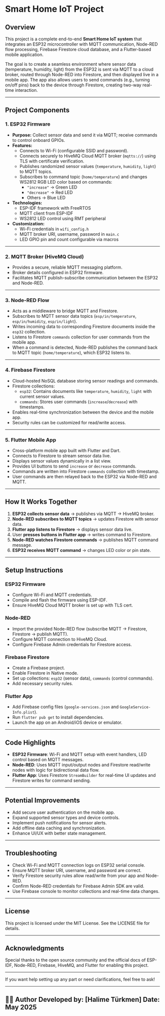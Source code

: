 # Smart Home IoT Project

## Overview

This project is a complete end-to-end **Smart Home IoT system** that integrates an ESP32 microcontroller with MQTT communication, Node-RED flow processing, Firebase Firestore cloud database, and a Flutter-based mobile application.

The goal is to create a seamless environment where sensor data (temperature, humidity, light) from the ESP32 is sent via MQTT to a cloud broker, routed through Node-RED into Firestore, and then displayed live in a mobile app. The app also allows users to send commands (e.g., turning on/off pins) back to the device through Firestore, creating two-way real-time interaction.

---

## Project Components

### 1. ESP32 Firmware

- **Purpose:** Collect sensor data and send it via MQTT; receive commands to control onboard GPIOs.
- **Features:**
  - Connects to Wi-Fi (configurable SSID and password).
  - Connects securely to HiveMQ Cloud MQTT broker (`mqtts://`) using TLS with certificate verification.
  - Publishes randomized sensor values (`temperature`, `humidity`, `light`) to MQTT topics.
  - Subscribes to command topic (`home/temperature`) and changes WS2812 RGB LED color based on commands:
    - `"increase"` → Green LED
    - `"decrease"` → Red LED
    - Others → Blue LED
- **Technologies:**
  - ESP-IDF framework with FreeRTOS
  - MQTT client from ESP-IDF
  - WS2812 LED control using RMT peripheral
- **Customization:**
  - Wi-Fi credentials in `wifi_config.h`
  - MQTT broker URI, username, password in `main.c`
  - LED GPIO pin and count configurable via macros

---

### 2. MQTT Broker (HiveMQ Cloud)

- Provides a secure, reliable MQTT messaging platform.
- Broker details configured in ESP32 firmware.
- Facilitates MQTT publish-subscribe communication between the ESP32 and Node-RED.

---

### 3. Node-RED Flow

- Acts as a middleware to bridge MQTT and Firestore.
- Subscribes to MQTT sensor data topics (`esp/in/temperature`, `esp/in/humidity`, `esp/in/light`).
- Writes incoming data to corresponding Firestore documents inside the `esp32` collection.
- Listens to Firestore `commands` collection for user commands from the mobile app.
- When a command is detected, Node-RED publishes the command back to MQTT topic (`home/temperature`), which ESP32 listens to.

---

### 4. Firebase Firestore

- Cloud-hosted NoSQL database storing sensor readings and commands.
- Firestore collections:
  - `esp32`: Contains documents like `temperature`, `humidity`, `light` with current sensor values.
  - `commands`: Stores user commands (`increase`/`decrease`) with timestamps.
- Enables real-time synchronization between the device and the mobile app.
- Security rules can be customized for read/write access.

---

### 5. Flutter Mobile App

- Cross-platform mobile app built with Flutter and Dart.
- Connects to Firestore to stream sensor data live.
- Displays sensor values dynamically in a list view.
- Provides UI buttons to send `increase` or `decrease` commands.
- Commands are written into Firestore `commands` collection with timestamp.
- User commands are then relayed back to the ESP32 via Node-RED and MQTT.

---

## How It Works Together

1. **ESP32 collects sensor data** → publishes via MQTT → HiveMQ broker.
2. **Node-RED subscribes to MQTT topics** → updates Firestore with sensor data.
3. **Flutter app listens to Firestore** → displays sensor data live.
4. User **presses buttons in Flutter app** → writes command to Firestore.
5. **Node-RED watches Firestore commands** → publishes MQTT command message.
6. **ESP32 receives MQTT command** → changes LED color or pin state.

---

## Setup Instructions

### ESP32 Firmware

- Configure Wi-Fi and MQTT credentials.
- Compile and flash the firmware using ESP-IDF.
- Ensure HiveMQ Cloud MQTT broker is set up with TLS cert.

### Node-RED

- Import the provided Node-RED flow (subscribe MQTT → Firestore, Firestore → publish MQTT).
- Configure MQTT connection to HiveMQ Cloud.
- Configure Firebase Admin credentials for Firestore access.

### Firebase Firestore

- Create a Firebase project.
- Enable Firestore in Native mode.
- Set up collections: `esp32` (sensor data), `commands` (control commands).
- Add necessary security rules.

### Flutter App

- Add Firebase config files (`google-services.json` and `GoogleService-Info.plist`).
- Run `flutter pub get` to install dependencies.
- Launch the app on an Android/iOS device or emulator.

---

## Code Highlights

- **ESP32 Firmware**: Wi-Fi and MQTT setup with event handlers, LED control based on MQTT messages.
- **Node-RED**: Uses MQTT input/output nodes and Firestore read/write nodes with logic for bidirectional data flow.
- **Flutter App**: Uses Firestore `StreamBuilder` for real-time UI updates and Firestore writes for command sending.

---

## Potential Improvements

- Add secure user authentication on the mobile app.
- Expand supported sensor types and device controls.
- Implement push notifications for sensor alerts.
- Add offline data caching and synchronization.
- Enhance UI/UX with better state management.

---

## Troubleshooting

- Check Wi-Fi and MQTT connection logs on ESP32 serial console.
- Ensure MQTT broker URI, username, and password are correct.
- Verify Firestore security rules allow read/write from your app and Node-RED.
- Confirm Node-RED credentials for Firebase Admin SDK are valid.
- Use Firebase console to monitor collections and real-time data changes.

---
## License

This project is licensed under the MIT License. See the LICENSE file for details.

---

## Acknowledgments

Special thanks to the open source community and the official docs of ESP-IDF, Node-RED, Firebase, HiveMQ, and Flutter for enabling this project.

---

If you want help setting up any part or need clarifications, feel free to ask!

--- 
## 👨‍💻 Author  Developed by: **[Halime Türkmen]**   Date: May 2025
